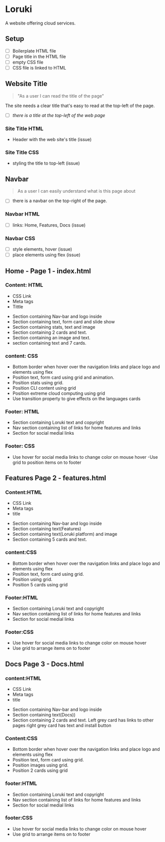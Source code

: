 # Loruki

A website offering cloud services.

## Setup

- [ ] Boilerplate HTML file
- [ ] Page title in the HTML file
- [ ] empty CSS file
- [ ] CSS file is linked to HTML

<!-- copy this section once for each must-have user story -->

## Website Title

<!-- user story -->

> "As a user I can read the title of the page"

<!-- detailed description -->

The site needs a clear title that's easy to read at the top-left of the page.

<!-- acceptance criteria -->

- [ ] _there is a title at the top-left of the web page_

<!-- code you think you will need -->

### Site Title HTML

- Header with the web site's title (issue)

### Site Title CSS

- styling the title to top-left (issue)

## Navbar

> As a user I can easily understand what is this page about

- [ ] there is a navbar on the top-right of the page.

### Navbar HTML

- [ ] links: Home, Features, Docs (issue)

### Navbar CSS

- [ ] style elements, hover (issue)
- [ ] place elements using flex (issue)

## Home - Page 1 - index.html

### Content: HTML

<!-- **Head start** -->

- CSS Link
- Meta tags
- Tittle
<!-- **Head End** -->

<!-- **Body Starts** -->

- Section containing Nav-bar and logo inside
- Section containing text, form card and slide show
- Section containing stats, text and image
- Section containing 2 cards and text.
- Section containing an image and text.
- section containing text and 7 cards.

### content: CSS

- Bottom border when hover over the navigation links and place logo and elements
  using flex
- Position text, form card using grid and animation.
- Position stats using grid.
- Position CLI content using grid
- Position extreme cloud computing using grid
- Use transition property to give effects on the languages cards

<!-- **Body End** -->

<!-- **Footer Starts** -->

### Footer: HTML

- Section containing Loruki text and copyright
- Nav section containing list of links for home features and links
- Section for social medial links

### Footer: CSS

- Use hover for social media links to change color on mouse hover -Use grid to
  position items on to footer

<!-- **Footer Ends** -->

## Features Page 2 - features.html

### Content:HTML

<!-- **Head start** -->

- CSS Link
- Meta tags
- title
<!-- **Head End** -->

<!-- **Body Starts** -->

- Section containing Nav-bar and logo inside
- Section containing text(Features)
- Section containing text(Loruki platform) and image
- Section containing 5 cards and text.

### content:CSS

- Bottom border when hover over the navigation links and place logo and elements
  using flex
- Position text, form card using grid.
- Position using grid.
- Position 5 cards using grid

<!-- **Body End** -->

<!-- **Footer Starts** -->

### Footer:HTML

- Section containing Loruki text and copyright
- Nav section containing list of links for home features and links
- Section for social medial links

### Footer:CSS

- Use hover for social media links to change color on mouse hover
- Use grid to arrange items on to footer

<!-- **Footer Ends** -->

## Docs Page 3 - Docs.html

### content:HTML

<!-- **Head start** -->

- CSS Link
- Meta tags
- title
<!-- **Head End** -->

<!-- **Body Starts** -->

- Section containing Nav-bar and logo inside
- Section containing text(Docs))
- Section containing 2 cards and text. Left grey card has links to other pages
  right grey card has text and install button

### Content:CSS

- Bottom border when hover over the navigation links and place logo and elements
  using flex
- Position text, form card using grid.
- Position images using grid.
- Position 2 cards using grid
    <!-- **Body End** -->
  <!-- **Footer Starts** -->

### footer:HTML

- Section containing Loruki text and copyright
- Nav section containing list of links for home features and links
- Section for social medial links

### footer:CSS

- Use hover for social media links to change color on mouse hover
- Use grid to arrange items on to footer

<!-- **Footer Ends** -->
